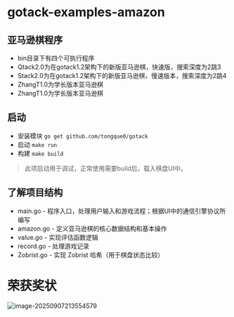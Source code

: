 # gotack-examples-amazon

## 亚马逊棋程序

- bin目录下有四个可执行程序
- Qtack2.0为在gotack1.2架构下的新版亚马逊棋，快速版，搜索深度为2跳3
- Stack2.0为在gotack1.2架构下的新版亚马逊棋，慢速版本，搜索深度为2跳4
- ZhangT1.0为学长版本亚马逊棋
- ZhangT1.0为学长版本亚马逊棋

## 启动

- 安装模块 `go get github.com/tongque0/gotack`
- 启动 `make run`
- 构建 `make build`

>此项启动用于调试，正常使用需要build后，载入棋盘UI中。

## 了解项目结构

- main.go - 程序入口，处理用户输入和游戏流程；根据UI中的通信引擎协议所编写
- amazon.go - 定义亚马逊棋的核心数据结构和基本操作
- value.go - 实现评估函数逻辑
- record.go - 处理游戏记录
- Zobrist.go - 实现 Zobrist 哈希（用于棋盘状态比较）

# 荣获奖状

![image-20250907213554579](./docs/亚马逊棋省er.png)

